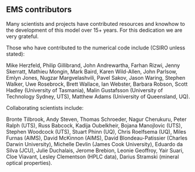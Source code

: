 ## EMS contributors

Many scientists and projects have contributed resources and knowhow to the development of this model over 15+ years. For this dedication we are very grateful.

Those who have contributed to the numerical code include (CSIRO unless stated):

Mike Herzfeld, Philip Gillibrand, John Andrewartha, Farhan Rizwi, Jenny Skerratt, Mathieu Mongin, Mark Baird, Karen Wild-Allen, John Parlsow, Emlyn Jones, Nugzar Margvelashvili, Pavel Sakov, Jason Waring, Stephen Walker, Uwe Rosebrock, Brett Wallace, Ian Webster, Barbara Robson, Scott Hadley (University of Tasmania), Malin Gustafsson (University of Technology Sydney, UTS), Matthew Adams (University of Queensland, UQ).

Collaborating scientists include:

Bronte Tilbrook, Andy Steven, Thomas Schroeder, Nagur Cherukuru, Peter Ralph (UTS), Russ Babcock, Kadija Oubelkheir, Bojana Manojlovic (UTS), Stephen Woodcock (UTS), Stuart Phinn (UQ), Chris Roelfsema (UQ), Miles Furnas (AIMS), David McKinnon (AIMS), David Blondeau-Patissier (Charles Darwin University), Michelle Devlin (James Cook University), Eduardo da Silva (JCU), Julie Duchalais, Jerome Brebion, Leonie Geoffroy, Yair Suari, Cloe Viavant, Lesley Clementson (HPLC data), Darius Stramski (mineral optical properties).
